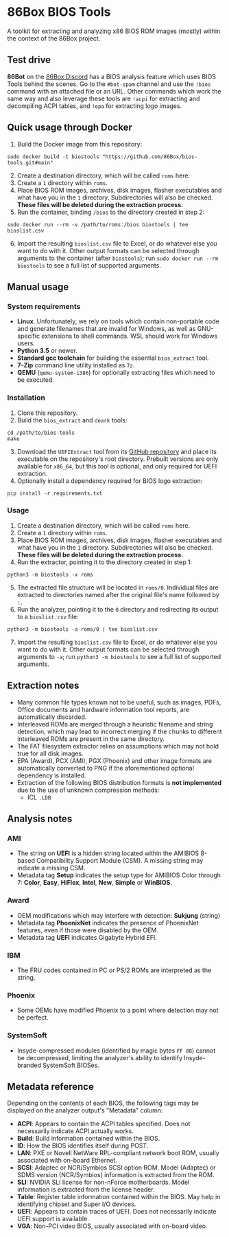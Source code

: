 86Box BIOS Tools
================
A toolkit for extracting and analyzing x86 BIOS ROM images (mostly) within the context of the 86Box project.

## Test drive

**86Bot** on the [86Box Discord](https://86box.net/#social) has a BIOS analysis feature which uses BIOS Tools behind the scenes. Go to the `#bot-spam` channel and use the `!bios` command with an attached file or an URL. Other commands which work the same way and also leverage these tools are `!acpi` for extracting and decompiling ACPI tables, and `!epa` for extracting logo images.

## Quick usage through Docker

1. Build the Docker image from this repository:

```sudo docker build -t biostools "https://github.com/86Box/bios-tools.git#main"```

2. Create a destination directory, which will be called `roms` here.
3. Create a `1` directory within `roms`.
4. Place BIOS ROM images, archives, disk images, flasher executables and what have you in the `1` directory. Subdirectories will also be checked. **These files will be deleted during the extraction process.**
5. Run the container, binding `/bios` to the directory created in step 2:

```sudo docker run --rm -v /path/to/roms:/bios biostools | tee bioslist.csv```

6. Import the resulting `bioslist.csv` file to Excel, or do whatever else you want to do with it. Other output formats can be selected through arguments to the container (after `biostools`); run `sudo docker run --rm biostools` to see a full list of supported arguments.

## Manual usage

### System requirements

* **Linux**. Unfortunately, we rely on tools which contain non-portable code and generate filenames that are invalid for Windows, as well as GNU-specific extensions to shell commands. WSL should work for Windows users.
* **Python 3.5** or newer.
* **Standard gcc toolchain** for building the essential `bios_extract` tool.
* **7-Zip** command line utility installed as `7z`.
* **QEMU** (`qemu-system-i386`) for optionally extracting files which need to be executed.

### Installation

1. Clone this repository.
2. Build the `bios_extract` and `deark` tools:

```
cd /path/to/bios-tools
make
```

3. Download the `UEFIExtract` tool from its [GitHub repository](https://github.com/LongSoft/UEFITool/releases) and place its executable on the repository's root directory. Prebuilt versions are only available for `x86_64`, but this tool is optional, and only required for UEFI extraction.
4. Optionally install a dependency required for BIOS logo extraction:

```
pip install -r requirements.txt
```

### Usage

1. Create a destination directory, which will be called `roms` here.
2. Create a `1` directory within `roms`.
3. Place BIOS ROM images, archives, disk images, flasher executables and what have you in the `1` directory. Subdirectories will also be checked. **These files will be deleted during the extraction process.**
4. Run the extractor, pointing it to the directory created in step 1:

```
python3 -m biostools -x roms
```

5. The extracted file structure will be located in `roms/0`. Individual files are extracted to directories named after the original file's name followed by `:`.
6. Run the analyzer, pointing it to the `0` directory and redirecting its output to a `bioslist.csv` file:

```
python3 -m biostools -a roms/0 | tee bioslist.csv
```

7. Import the resulting `bioslist.csv` file to Excel, or do whatever else you want to do with it. Other output formats can be selected through arguments to `-a`; run `python3 -m biostools` to see a full list of supported arguments.

## Extraction notes

* Many common file types known not to be useful, such as images, PDFs, Office documents and hardware information tool reports, are automatically discarded.
* Interleaved ROMs are merged through a heuristic filename and string detection, which may lead to incorrect merging if the chunks to different interleaved ROMs are present in the same directory.
* The FAT filesystem extractor relies on assumptions which may not hold true for all disk images.
* EPA (Award), PCX (AMI), PGX (Phoenix) and other image formats are automatically converted to PNG if the aforementioned optional dependency is installed.
* Extraction of the following BIOS distribution formats is **not implemented** due to the use of unknown compression methods:
  * ICL `.LDB`

## Analysis notes

### AMI

* The string on **UEFI** is a hidden string located within the AMIBIOS 8-based Compatibility Support Module (CSM). A missing string may indicate a missing CSM.
* Metadata tag **Setup** indicates the setup type for AMIBIOS Color through 7: **Color**, **Easy**, **HiFlex**, **Intel**, **New**, **Simple** or **WinBIOS**.

### Award

* OEM modifications which may interfere with detection: **Sukjung** (string)
* Metadata tag **PhoenixNet** indicates the presence of PhoenixNet features, even if those were disabled by the OEM.
* Metadata tag **UEFI** indicates Gigabyte Hybrid EFI.

### IBM

* The FRU codes contained in PC or PS/2 ROMs are interpreted as the string.

### Phoenix

* Some OEMs have modified Phoenix to a point where detection may not be perfect.

### SystemSoft

* Insyde-compressed modules (identified by magic bytes `FF 88`) cannot be decompressed, limiting the analyzer's ability to identify Insyde-branded SystemSoft BIOSes.

## Metadata reference

Depending on the contents of each BIOS, the following tags may be displayed on the analyzer output's "Metadata" column:

* **ACPI**: Appears to contain the ACPI tables specified. Does not necessarily indicate ACPI actually works.
* **Build**: Build information contained within the BIOS.
* **ID**: How the BIOS identifies itself during POST.
* **LAN**: PXE or Novell NetWare RPL-compliant network boot ROM, usually associated with on-board Ethernet.
* **SCSI**: Adaptec or NCR/Symbios SCSI option ROM. Model (Adaptec) or SDMS version (NCR/Symbios) information is extracted from the ROM.
* **SLI**: NVIDIA SLI license for non-nForce motherboards. Model information is extracted from the license header.
* **Table**: Register table information contained within the BIOS. May help in identifying chipset and Super I/O devices.
* **UEFI**: Appears to contain traces of UEFI. Does not necessarily indicate UEFI support is available.
* **VGA**: Non-PCI video BIOS, usually associated with on-board video.
